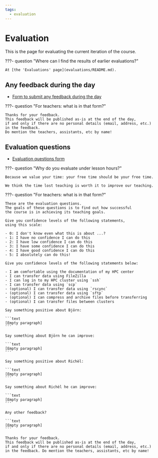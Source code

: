 ```yaml
---
tags:
  - evaluation
---
```


# Evaluation

This is the page for evaluating the current iteration of the course.

???- question "Where can I find the results of earlier evaluations?"

    At [the 'Evaluations' page](evaluations/README.md).

## Any feedback during the day

- [Form to submit any feedback during the day](https://docs.google.com/forms/d/e/1FAIpQLSfxO_qQChqX4CjEgg7BJ2RJ-5dTsBbtXuHn_5l8ZHM4XyVv3g/viewform?usp=dialog)

???- question "For teachers: what is in that form?"

    Thanks for your feedback.
    This feedback will be published as-is at the end of the day,
    if and only if there are no personal details (email, address, etc.)
    in the feedback.
    Do mention the teachers, assistants, etc by name!

## Evaluation questions

- [Evaluation questions form](https://docs.google.com/forms/d/e/1FAIpQLSftcfFGyADkuOGKPl6alpb7l4-wuZRgawz-IIQgDuv_4r8Bdg/viewform?usp=dialog)

???- question "Why do you evaluate under lesson hours?"

    Because we value your time: your free time should be your free time.

    We think the time lost teaching is worth it to improve our teaching.

???- question "For teachers: what is in that form?"

    These are the evaluation questions.
    The goals of these questions is to find out how successful
    the course is in achieving its teaching goals.

    Give you confidence levels of the following statements,
    using this scale:

    - 0: I don't know even what this is about ...?
    - 1: I have no confidence I can do this
    - 2: I have low confidence I can do this
    - 3: I have some confidence I can do this
    - 4: I have good confidence I can do this
    - 5: I absolutely can do this!

    Give you confidence levels of the following statements below:

    - I am comfortable using the documentation of my HPC center
    - I can transfer data using FileZilla
    - I can log in to my HPC cluster using `ssh`
    - I can transfer data using `scp`
    - (optional) I can transfer data using `rscync`
    - (optional) I can transfer data using `sftp`
    - (optional) I can compress and archive files before transferring
    - (optional) I can transfer files between clusters

    Say something positive about Björn:

    ```text
    [Empty paragraph]
    ```

    Say something about Björn he can improve:

    ```text
    [Empty paragraph]
    ```

    Say something positive about Richèl:

    ```text
    [Empty paragraph]
    ```

    Say something about Richèl he can improve:

    ```text
    [Empty paragraph]
    ```

    Any other feedback?

    ```text
    [Empty paragraph]
    ```

    Thanks for your feedback.
    This feedback will be published as-is at the end of the day,
    if and only if there are no personal details (email, address, etc.)
    in the feedback. Do mention the teachers, assistants, etc by name!
